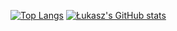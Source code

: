 [![Top Langs](https://github-readme-stats.vercel.app/api/top-langs/?username=witkovskyy&layout=compact&show_icons=true&theme=radical)](https://github.com/anuraghazra/github-readme-stats)
[![Łukasz's GitHub stats](https://github-readme-stats.vercel.app/api?username=witkovskyy&show_icons=true&theme=radical)](https://github.com/anuraghazra/github-readme-stats)
